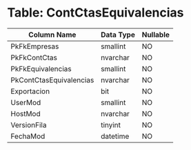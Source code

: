 # Table: ContCtasEquivalencias

| Column Name | Data Type | Nullable |
|-------------|-----------|----------|
| PkFkEmpresas | smallint | NO |
| PkFkContCtas | nvarchar | NO |
| PkFkEquivalencias | smallint | NO |
| PkContCtasEquivalencias | nvarchar | NO |
| Exportacion | bit | NO |
| UserMod | smallint | NO |
| HostMod | nvarchar | NO |
| VersionFila | tinyint | NO |
| FechaMod | datetime | NO |
